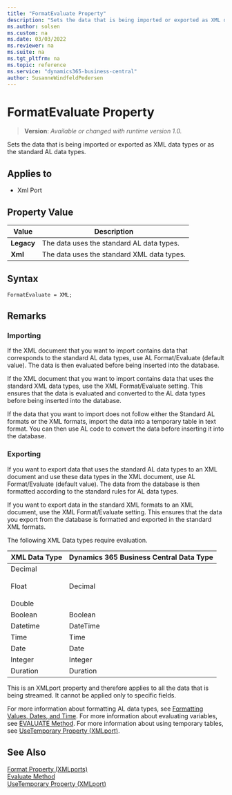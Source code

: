 ```yaml
---
title: "FormatEvaluate Property"
description: "Sets the data that is being imported or exported as XML data types or as the standard AL data types."
ms.author: solsen
ms.custom: na
ms.date: 03/03/2022
ms.reviewer: na
ms.suite: na
ms.tgt_pltfrm: na
ms.topic: reference
ms.service: "dynamics365-business-central"
author: SusanneWindfeldPedersen
---
```

[//]: # (START>DO_NOT_EDIT)
[//]: # (IMPORTANT:Do not edit any of the content between here and the END>DO_NOT_EDIT.)
[//]: # (Any modifications should be made in the .xml files in the ModernDev repo.)
# FormatEvaluate Property
> **Version**: _Available or changed with runtime version 1.0._

Sets the data that is being imported or exported as XML data types or as the standard AL data types.

## Applies to
-   Xml Port

## Property Value

|Value|Description|
|-----------|---------------------------------------|
|**Legacy**|The data uses the standard AL data types.|
|**Xml**|The data uses the standard XML data types.|

[//]: # (IMPORTANT: END>DO_NOT_EDIT)

## Syntax

```AL
FormatEvaluate = XML;
```

## Remarks  
  
### Importing  

If the XML document that you want to import contains data that corresponds to the standard AL data types, use AL Format/Evaluate (default value). The data is then evaluated before being inserted into the database.  
  
If the XML document that you want to import contains data that uses the standard XML data types, use the XML Format/Evaluate setting. This ensures that the data is evaluated and converted to the AL data types before being inserted into the database.  
  
 If the data that you want to import does not follow either the Standard AL formats or the XML formats, import the data into a temporary table in text format. You can then use AL code to convert the data before inserting it into the database.  
  
### Exporting

If you want to export data that uses the standard AL data types to an XML document and use these data types in the XML document, use AL Format/Evaluate (default value). The data from the database is then formatted according to the standard rules for AL data types.  
  
If you want to export data in the standard XML formats to an XML document, use the XML Format/Evaluate setting. This ensures that the data you export from the database is formatted and exported in the standard XML formats.  
  
The following XML Data types require evaluation.  
  
|**XML Data Type**|**Dynamics 365 Business Central Data Type**|  
|-----------------------|------------------------------------------|  
|Decimal<br /><br /> Float<br /><br /> Double|Decimal|  
|Boolean|Boolean|  
|Datetime|DateTime|  
|Time|Time|  
|Date|Date|  
|Integer|Integer|  
|Duration|Duration|  
  
This is an XMLport property and therefore applies to all the data that is being streamed. It cannot be applied only to specific fields.  
  
For more information about formatting AL data types, see [Formatting Values, Dates, and Time](../devenv-format-property.md). For more information about evaluating variables, see [EVALUATE Method](../methods-auto/system/system-evaluate-method.md). For more information about using temporary tables, see [UseTemporary Property (XMLport)](devenv-usetemporary-xmlport-property.md).  
  
## See Also  

[Format Property (XMLports)](devenv-format-property.md)  
[Evaluate Method](../methods-auto/system/system-EVALUATE-method.md)  
[UseTemporary Property (XMLport)](devenv-usetemporary-xmlport-property.md)